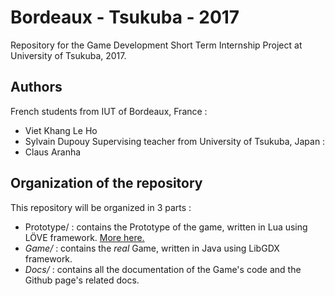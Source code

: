 # Bordeaux - Tsukuba - 2017
Repository for the Game Development Short Term Internship Project at University of Tsukuba, 2017.

## Authors
French students from IUT of Bordeaux, France :
* Viet Khang Le Ho
* Sylvain Dupouy
Supervising teacher from University of Tsukuba, Japan :
* Claus Aranha

## Organization of the repository
This repository will be organized in 3 parts :
* Prototype/ : contains the Prototype of the game, written in Lua using LÖVE framework. [More here.](https://caranha.github.io/BordeauxTsukuba2017/Docs/Prototype/index.html)
* _Game/_ : contains the _real_ Game, written in Java using LibGDX framework.  
* _Docs/_ : contains all the documentation of the Game's code and the Github page's related docs.

